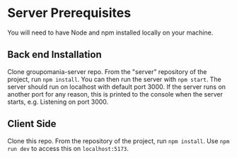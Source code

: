 # Server Prerequisites

You will need to have Node and npm installed locally on your machine.

## Back end Installation
Clone groupomania-server repo. From the "server" repository of the project, run `npm install`. You can then run the server with `npm start`. The server should run on localhost with default port 3000. If the server runs on another port for any reason, this is printed to the console when the server starts, e.g. Listening on port 3000.

## Client Side
Clone this repo. From the repository of the project, run `npm install`. Use `npm run dev` to access this on `localhost:5173`.

